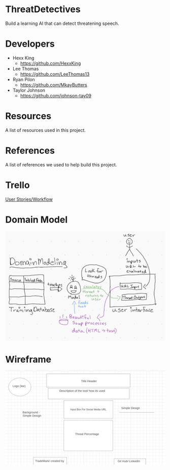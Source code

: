 # ThreatDetectives
Build a learning AI that can detect threatening speech.

# Developers
- Hexx King
  - https://github.com/HexxKing
- Lee Thomas
  - https://github.com/LeeThomas13
- Ryan Pilon
  - https://github.com/MkayButters
- Taylor Johnson
  - https://github.com/johnson-tay09

# Resources
A list of resources used in this project.

# References 
A list of references we used to help build this project.

# Trello

[User Stories/Workflow](https://trello.com/b/MmLoe68O/threatdetectives)

# Domain Model
![Domain Model](./assets/domain-model.png)

# Wireframe
![Wireframe](./assets/wireframe.png)
